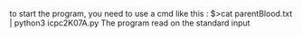 to start the program, you need to use a cmd like this :
$>cat parentBlood.txt | python3 icpc2K07A.py
The program read on the standard input
